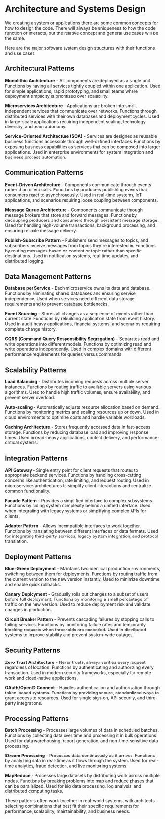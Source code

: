 # Architecture and Systems Design
We creating a system or applications there are some common concepts for how to design the code. There will always be uniqueness to how the code function or interacts, but the relative concept and general use cases will be the same.

Here are the major software system design structures with their functions and use cases:

## Architectural Patterns

**Monolithic Architecture** - All components are deployed as a single unit. Functions by having all services tightly coupled within one application. Used for simple applications, rapid prototyping, and small teams where deployment simplicity is prioritized over scalability.

**Microservices Architecture** - Applications are broken into small, independent services that communicate over networks. Functions through distributed services with their own databases and deployment cycles. Used in large-scale applications requiring independent scaling, technology diversity, and team autonomy.

**Service-Oriented Architecture (SOA)** - Services are designed as reusable business functions accessible through well-defined interfaces. Functions by exposing business capabilities as services that can be composed into larger applications. Used in enterprise environments for system integration and business process automation.

## Communication Patterns

**Event-Driven Architecture** - Components communicate through events rather than direct calls. Functions by producers publishing events that consumers react to asynchronously. Used in real-time systems, IoT applications, and scenarios requiring loose coupling between components.

**Message Queue Architecture** - Components communicate through message brokers that store and forward messages. Functions by decoupling producers and consumers through persistent message storage. Used for handling high-volume transactions, background processing, and ensuring reliable message delivery.

**Publish-Subscribe Pattern** - Publishers send messages to topics, and subscribers receive messages from topics they're interested in. Functions by routing messages based on content or topic rather than specific destinations. Used in notification systems, real-time updates, and distributed logging.

## Data Management Patterns

**Database per Service** - Each microservice owns its data and database. Functions by eliminating shared databases and ensuring service independence. Used when services need different data storage requirements and to prevent database bottlenecks.

**Event Sourcing** - Stores all changes as a sequence of events rather than current state. Functions by rebuilding application state from event history. Used in audit-heavy applications, financial systems, and scenarios requiring complete change history.

**CQRS (Command Query Responsibility Segregation)** - Separates read and write operations into different models. Functions by optimizing read and write operations independently. Used in complex domains with different performance requirements for queries versus commands.

## Scalability Patterns

**Load Balancing** - Distributes incoming requests across multiple server instances. Functions by routing traffic to available servers using various algorithms. Used to handle high traffic volumes, ensure availability, and prevent server overload.

**Auto-scaling** - Automatically adjusts resource allocation based on demand. Functions by monitoring metrics and scaling resources up or down. Used in cloud environments to optimize costs and handle variable workloads.

**Caching Architecture** - Stores frequently accessed data in fast-access storage. Functions by reducing database load and improving response times. Used in read-heavy applications, content delivery, and performance-critical systems.

## Integration Patterns

**API Gateway** - Single entry point for client requests that routes to appropriate backend services. Functions by handling cross-cutting concerns like authentication, rate limiting, and request routing. Used in microservices architectures to simplify client interactions and centralize common functionality.

**Facade Pattern** - Provides a simplified interface to complex subsystems. Functions by hiding system complexity behind a unified interface. Used when integrating with legacy systems or simplifying complex APIs for clients.

**Adapter Pattern** - Allows incompatible interfaces to work together. Functions by translating between different interfaces or data formats. Used for integrating third-party services, legacy system integration, and protocol translation.

## Deployment Patterns

**Blue-Green Deployment** - Maintains two identical production environments, switching between them for deployments. Functions by routing traffic from the current version to the new version instantly. Used to minimize downtime and enable quick rollbacks.

**Canary Deployment** - Gradually rolls out changes to a subset of users before full deployment. Functions by monitoring a small percentage of traffic on the new version. Used to reduce deployment risk and validate changes in production.

**Circuit Breaker Pattern** - Prevents cascading failures by stopping calls to failing services. Functions by monitoring failure rates and temporarily blocking requests when thresholds are exceeded. Used in distributed systems to improve stability and prevent system-wide outages.

## Security Patterns

**Zero Trust Architecture** - Never trusts, always verifies every request regardless of location. Functions by authenticating and authorizing every transaction. Used in modern security frameworks, especially for remote work and cloud-native applications.

**OAuth/OpenID Connect** - Handles authentication and authorization through token-based systems. Functions by providing secure, standardized ways to grant access to resources. Used for single sign-on, API security, and third-party integrations.

## Processing Patterns

**Batch Processing** - Processes large volumes of data in scheduled batches. Functions by collecting data over time and processing it in bulk operations. Used for data warehousing, report generation, and non-time-sensitive data processing.

**Stream Processing** - Processes data continuously as it arrives. Functions by analyzing data in real-time as it flows through the system. Used for real-time analytics, fraud detection, and live monitoring systems.

**MapReduce** - Processes large datasets by distributing work across multiple nodes. Functions by breaking problems into map and reduce phases that can be parallelized. Used for big data processing, log analysis, and distributed computing tasks.

These patterns often work together in real-world systems, with architects selecting combinations that best fit their specific requirements for performance, scalability, maintainability, and business needs.
